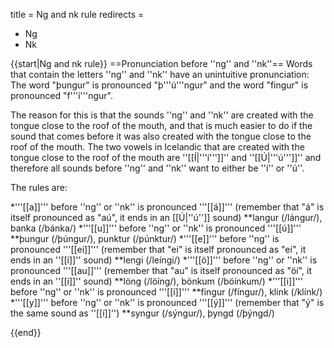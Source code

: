 title = Ng and nk rule
redirects =
- Ng
- Nk
>>>>

{{start|Ng and nk rule}}
==Pronunciation before ''ng'' and ''nk''==
Words that contain the letters ''ng'' and ''nk'' have an unintuitive pronunciation: The word "þungur" is pronounced "þ'''ú'''ngur" and the word "fingur" is pronounced "f'''í'''ngur".

The reason for this is that the sounds ''ng'' and ''nk'' are created with the tongue close to the roof of the mouth, and that is much easier to do if the sound that comes before it was also created with the tongue close to the roof of the mouth. The two vowels in Icelandic that are created with the tongue close to the roof of the mouth are ''[[Í|'''í''']]'' and ''[[Ú|'''ú''']]'' and therefore all sounds before ''ng'' and ''nk'' want to either be ''í'' or ''ú''.

The rules are:

*'''[[a]]''' before ''ng'' or ''nk'' is pronounced '''[[á]]''' (remember that "á" is itself pronounced as "aú", it ends in an [[Ú|''ú'']] sound)
**langur (/lángur/), banka (/bánka/)
*'''[[u]]''' before ''ng'' or ''nk'' is pronounced '''[[ú]]'''
**þungur (/þúngur/), punktur (/púnktur/)
*'''[[e]]''' before ''ng'' is pronounced '''[[ei]]''' (remember that "ei" is itself pronounced as "eí", it ends in an ''[[í]]'' sound)
**lengi (/leíngi/)
*'''[[ö]]''' before ''ng'' or ''nk'' is pronounced '''[[au]]''' (remember that "au" is itself pronounced as "öí", it ends in an ''[[í]]'' sound)
**löng (/löíng/), bönkum (/böínkum/)
*'''[[i]]''' before ''ng'' or ''nk'' is pronounced '''[[í]]'''
**fingur (/fíngur/), klink (/klínk/)
*'''[[y]]''' before ''ng'' or ''nk'' is pronounced '''[[ý]]''' (remember that "ý" is the same sound as ''[[í]]'')
**syngur (/sýngur/), þyngd (/þýngd/)

{{end}}